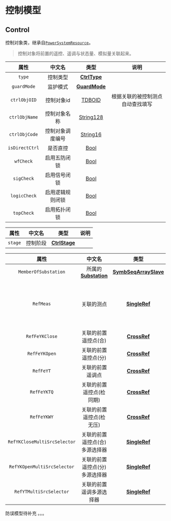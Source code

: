 # 控制模型

## Control

控制对象类，继承自[`PowerSystemResource`](Abstract-Class.md#powersystemresource)。

> 控制对象将前置的遥控、遥调与状态量、模拟量关联起来。

<tabs>
    <tab title="维护分区">

|     **属性**     | **中文名**  |                   **类型**                   |      **说明**      |
|:--------------:|:--------:|:------------------------------------------:|:----------------:|
|     `type`     |   控制类型   |   [**CtrlType**](Enum-Type.md#ctrltype)    |                  |
|  `guardMode`   |   监护模式   |  [**GuardMode**](Enum-Type.md#guardmode)   |                  |
|  `ctrlObjOID`  |  控制对象id  |  [TDBOID](Base-Attribute-Type.md#tdboid)   | 根据关联的被控制测点自动查找填写 |
| `ctrlObjName`  |  控制对象名称  | [String128](Base-Attribute-Type.md#string) |                  |
| `ctrlObjCode`  | 控制对象调度编号 | [String16](Base-Attribute-Type.md#string)  |                  |
| `isDirectCtrl` |   是否直控   |    [Bool](Base-Attribute-Type.md#bool)     |                  |
|   `wfCheck`    |  启用五防闭锁  |    [Bool](Base-Attribute-Type.md#bool)     |                  |
|   `sigCheck`   |  启用信号闭锁  |    [Bool](Base-Attribute-Type.md#bool)     |                  |
|  `logicCheck`  | 启用逻辑规则闭锁 |    [Bool](Base-Attribute-Type.md#bool)     |                  |
|   `topCheck`   |  启用拓扑闭锁  |    [Bool](Base-Attribute-Type.md#bool)     |                  |

</tab>
<tab title="同步分区">

| **属性**  | **中文名** |                 **类型**                  | **说明** |
|:-------:|:-------:|:---------------------------------------:|:------:|
| `stage` |  控制阶段   | [**CtrlStage**](Enum-Type.md#ctrlstage) |        |

</tab>
<tab title="索引分区">

|            **属性**            |                    **中文名**                    |                              **类型**                               |   **说明**   |
|:----------------------------:|:---------------------------------------------:|:-----------------------------------------------------------------:|:----------:|
|     `MemberOfSubstation`     | 所属的[**Substation**](Core-Model.md#substation) | [**SymbSeqArraySlave**](Base-Attribute-Type.md#symbseqarrayslave) |            |
|          `RefMeas`           |                     关联的测点                     |         [**SingleRef**](Base-Attribute-Type.md#singleref)         | 可关联状态量、模拟量 |
|        `RefFeYKClose`        |                  关联的前置遥控点(合)                  |          [**CrossRef**](Base-Attribute-Type.md#crossref)          |            |
|        `RefFeYKOpen`         |                  关联的前置遥控点(分)                  |          [**CrossRef**](Base-Attribute-Type.md#crossref)          |            |
|          `RefFeYT`           |                   关联的前置遥调点                    |          [**CrossRef**](Base-Attribute-Type.md#crossref)          |            |
|         `RefFeYKTQ`          |                 关联的前置遥控点(检同期)                 |          [**CrossRef**](Base-Attribute-Type.md#crossref)          |            |
|         `RefFeYKWY`          |                 关联的前置遥控点(检无压)                 |          [**CrossRef**](Base-Attribute-Type.md#crossref)          |            |
| `RefYKCloseMultiSrcSelector` |               关联的前置遥控点(合)多源选择器                |         [**SingleRef**](Base-Attribute-Type.md#singleref)         |            |
| `RefYKOpenMultiSrcSelector`  |               关联的前置遥控点(分)多源选择器                |         [**SingleRef**](Base-Attribute-Type.md#singleref)         |            |
|   `RefYTMultiSrcSelector`    |                 关联的前置遥调多源选择器                  |         [**SingleRef**](Base-Attribute-Type.md#singleref)         |            |

</tab>

</tabs>



防误模型待补充 。。。